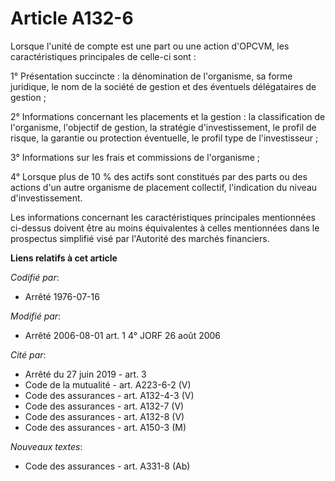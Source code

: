 # Article A132-6

Lorsque l'unité de compte est une part ou une action d'OPCVM, les caractéristiques principales de celle-ci sont :

1° Présentation succincte : la dénomination de l'organisme, sa forme juridique, le nom de la société de gestion et des
éventuels délégataires de gestion ;

2° Informations concernant les placements et la gestion : la classification de l'organisme, l'objectif de gestion, la
stratégie d'investissement, le profil de risque, la garantie ou protection éventuelle, le profil type de l'investisseur ;

3° Informations sur les frais et commissions de l'organisme ;

4° Lorsque plus de 10 % des actifs sont constitués par des parts ou des actions d'un autre organisme de placement collectif,
l'indication du niveau d'investissement.

Les informations concernant les caractéristiques principales mentionnées ci-dessus doivent être au moins équivalentes à
celles mentionnées dans le prospectus simplifié visé par l'Autorité des marchés financiers.

**Liens relatifs à cet article**

_Codifié par_:

  - Arrêté 1976-07-16

_Modifié par_:

  - Arrêté 2006-08-01 art. 1 4° JORF 26 août 2006

_Cité par_:

  - Arrêté du 27 juin 2019 - art. 3
  - Code de la mutualité - art. A223-6-2 (V)
  - Code des assurances - art. A132-4-3 (V)
  - Code des assurances - art. A132-7 (V)
  - Code des assurances - art. A132-8 (V)
  - Code des assurances - art. A150-3 (M)

_Nouveaux textes_:

  - Code des assurances - art. A331-8 (Ab)
